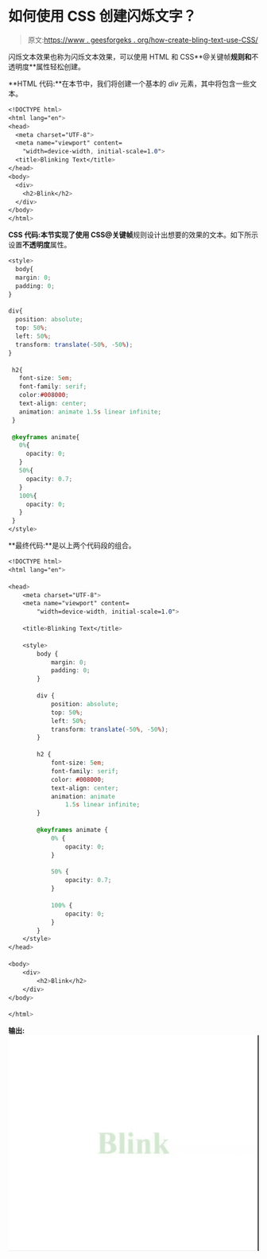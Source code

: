 # 如何使用 CSS 创建闪烁文字？

> 原文:[https://www . geesforgeks . org/how-create-bling-text-use-CSS/](https://www.geeksforgeeks.org/how-to-create-blinking-text-using-css/)

闪烁文本效果也称为闪烁文本效果，可以使用 HTML 和 CSS**@关键帧**规则和**不透明度**属性轻松创建。

**HTML 代码:**在本节中，我们将创建一个基本的 *div* 元素，其中将包含一些文本。

```css
<!DOCTYPE html>
<html lang="en">
<head>
  <meta charset="UTF-8">
  <meta name="viewport" content=
    "width=device-width, initial-scale=1.0">
  <title>Blinking Text</title>
</head>
<body>
  <div>
    <h2>Blink</h2>
  </div>
</body>
</html>
```

**CSS 代码:**本节实现了使用 CSS**@关键帧**规则设计出想要的效果的文本。如下所示设置**不透明度**属性。

```css
<style>
  body{
  margin: 0;
  padding: 0;
}

div{
  position: absolute;
  top: 50%;
  left: 50%;
  transform: translate(-50%, -50%);
}

 h2{
   font-size: 5em;
   font-family: serif;
   color:#008000;
   text-align: center;
   animation: animate 1.5s linear infinite;
 } 

 @keyframes animate{
   0%{
     opacity: 0;
   }
   50%{
     opacity: 0.7;
   }
   100%{
     opacity: 0;
   }
 }
</style>
```

**最终代码:**是以上两个代码段的组合。

```css
<!DOCTYPE html>
<html lang="en">

<head>
    <meta charset="UTF-8">
    <meta name="viewport" content=
        "width=device-width, initial-scale=1.0">

    <title>Blinking Text</title>

    <style>
        body {
            margin: 0;
            padding: 0;
        }

        div {
            position: absolute;
            top: 50%;
            left: 50%;
            transform: translate(-50%, -50%);
        }

        h2 {
            font-size: 5em;
            font-family: serif;
            color: #008000;
            text-align: center;
            animation: animate 
                1.5s linear infinite;
        }

        @keyframes animate {
            0% {
                opacity: 0;
            }

            50% {
                opacity: 0.7;
            }

            100% {
                opacity: 0;
            }
        }
    </style>
</head>

<body>
    <div>
        <h2>Blink</h2>
    </div>
</body>

</html>
```

**输出:**
![](img/929135c5c1eb510f81b84e734905b1b2.png)